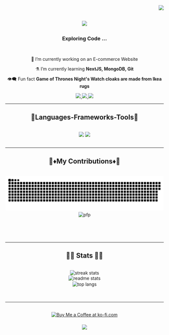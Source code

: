 <img align="right" src="https://visitor-badge.laobi.icu/badge?page_id=blackST4Rez.blackST4Rez" />

<h1 align="center">
    <img src="https://readme-typing-svg.herokuapp.com/?font=Righteous&size=30&center=true&center=true&color=4088db&width=350&height=70&duration=4000&lines=Hi+There!+🏂;+I'm+Raka+Maharjan!;" />
</h1>

<h3 align="center">Exploring Code ...</h3>

<br/>

<div align="center">
 
 🔭 I’m currently working on an E-commerce Website
 
 ⚗️ I’m currently learning **NextJS, MongoDB, Git**

 👁️‍🗨️ Fun fact **Game of Thrones Night's Watch cloaks are made from Ikea rugs**

 </div>
 
<div align="center"> 
  <a href="mailto:maharjanraka2015.@gmail.com">
    <img src="https://img.shields.io/badge/Gmail-333333?style=for-the-badge&logo=gmail&logoColor=red" />
  </a>
  <a href="https://www.linkedin.com/in/raka-maharjan-865a04226/" target="_blank">
    <img src="https://img.shields.io/badge/LinkedIn-0077B5?style=for-the-badge&logo=linkedin&logoColor=white" target="_blank" />
  </a>
  <a href="https://Raka Maharjan.github.io" target="_blank">
     <img src="https://img.shields.io/badge/Portfolio-FF5722?style=for-the-badge&logo=todoist&logoColor=white" target="_blank" /> <!-- sqlite, safari, google-chrome are other good icon options -->
  </a>
</div>
 <hr/>
 
<h2 align="center">🎯Languages-Frameworks-Tools🎯</h2>
<br/>
<div align="center">
    <img src="https://skillicons.dev/icons?i=react,bootstrap,html,css,vscode,github,figma,tailwind,git,photoshop,illustrator" />
    <img src="https://skillicons.dev/icons?i=nodejs,javascript,typescript,express,mongodb,c,java,nextjs,mysql,php,postman" /><br>
</div>

<br/>
<hr/>

<div align="center">
  <h2>🔹♦️My Contributions♦️🔹</h2>
  <br>
  <img alt="snake eating my contributions" src="https://github.com/blackST4Rez/blackST4Rez/blob/output/github-snake-dark.svg" />
  <img align="center" alt="pfp" width="250" src="https://64.media.tumblr.com/42aef4ea7a590909cc0b6d5453eae64c/tumblr_p2i7q3lNsI1swjm3io2_1280.gif" />
  
  <br/><br/><br/>
</div>

<hr/>

<h2 align="center">🔹🔷 Stats 🔷🔹</h2>
<br>
<div align=center>
    <div>
  <img width=390 src="https://github-readme-streak-stats.herokuapp.com/?user=blackST4Rez&theme=tokyonight&hide_border=true" alt="streak stats"/>
    </div>
    <div>
  <img width=390 src="https://github-readme-stats.vercel.app/api?username=blackST4Rez&theme=tokyonight&show_icons=true&hide_border=true&count_private=true" alt="readme stats" />
    </div>
  <div>
  <img width=390 align="center" src="https://github-readme-stats.vercel.app/api/top-langs/?username=blackST4Rez&theme=tokyonight&show_icons=true&hide_border=true&layout=compact" alt="top langs" />
  </div>
<br/><br/>
</div>

<hr/>

<br/>

<div align="center">
<a href='buymeacoffee.com/rakamaharjan' target='_blank'><img height='64' style='border:0px;height:64px;' src='https://storage.ko-fi.com/cdn/kofi1.png?v=3' border='0' alt='Buy Me a Coffee at ko-fi.com' /></a>
</div>

<h3 align="center">
  <a href="https://git.io/typing-svg">
    <img src="https://readme-typing-svg.herokuapp.com/?font=Righteous&size=25&center=true&vCenter=true&color=39bdad&width=500&height=70&duration=4000&lines=Thanks+for+visiting+🛸;+Shoot+me+a+message+on+LinkedIn+💬;+I'm+always+down+to+collab+🧩">
  </a>
</h3>
